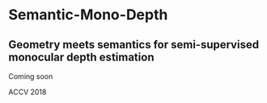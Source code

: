 # Semantic-Mono-Depth
## Geometry meets semantics for semi-supervised monocular depth estimation

Coming soon

ACCV 2018
